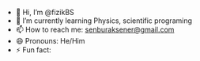 - 👋 Hi, I’m @fizikBS
- 🌱 I’m currently learning Physics, scientific programing
- 📫 How to reach me: senburaksener@gmail.com
- 😄 Pronouns: He/Him
- ⚡ Fun fact:
<!---
fizikBS/fizikBS is a ✨ special ✨ repository because its `README.md` (this file) appears on your GitHub profile.
You can click the Preview link to take a look at your changes.
--->
